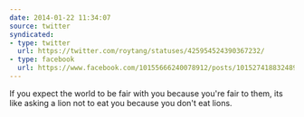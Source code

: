 ```yaml
---
date: 2014-01-22 11:34:07
source: twitter
syndicated:
- type: twitter
  url: https://twitter.com/roytang/statuses/425954524390367232/
- type: facebook
  url: https://www.facebook.com/10155666240078912/posts/10152741883248912
---
```


If you expect the world to be fair with you because you're fair to them, its like asking a lion not to eat you because you don't eat lions.